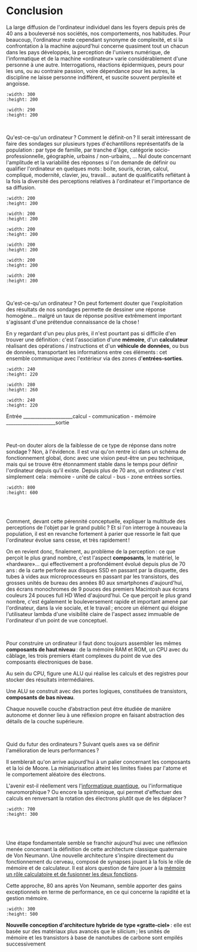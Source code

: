 # Conclusion

<!--
Idée d'un sondage réalisé en introduction puis en conclusion au chapitre : Qu'est ce qu'un ordinateur (nuages de mots sortis) ? Comment fonctionne selon vous un ordinateur ? L'ordinateur a-t-il selon vous évolué depuis 70 ans d'existence ? Justifiez

=> forme d'évaluation formative

-->


La large diffusion de l'ordinateur individuel dans les foyers depuis près de 40 ans a bouleversé nos sociétés, nos comportements, nos habitudes. Pour beaucoup, l'ordinateur reste cependant synonyme de complexité, et si la confrontation à la machine aujourd'hui concerne quasiment tout un chacun dans les pays développés, la perception de l'univers numérique, de l'informatique et de la machine «ordinateur» varie considérablement d'une personne à une autre. Interrogations, réactions épidermiques, peurs pour les uns, ou au contraire passion, voire dépendance pour les autres, la discipline ne laisse personne indifférent, et suscite souvent perplexité et angoisse.


```{image} media/angoisse_ordi.png
:width: 300
:height: 200
```
```{image} media/gaming_ordi.png
:width: 290
:height: 200
```

<br>

Qu'est-ce-qu'un ordinateur ? Comment le définit-on ? Il serait intéressant de faire des sondages sur plusieurs types d'échantillons représentatifs de la population : par type de famille, par tranche d'âge, catégorie socio-professionnelle, géographie, urbains / non-urbains, ...
Nul doute concernant l'amplitude et la variabilité des réponses si l'on demande de définir ou qualifier l'ordinateur en quelques mots : boite, souris, écran, calcul, compliqué, modernité, clavier, jeu, travail... autant de qualificatifs reflétant à la fois la diversité des perceptions relatives à l'ordinateur et l'importance de sa diffusion.


```{image} media/boitier_ordi.png
:width: 200
:height: 200
```
```{image} media/calcul_ordi.png
:width: 200
:height: 200
```
```{image} media/ecran_ordi.png
:width: 200
:height: 200
```
```{image} media/souris_ordi.png
:width: 200
:height: 200
```
```{image} media/passion_ordi.png
:width: 200
:height: 200
```
```{image} media/travail_ordi.png
:width: 200
:height: 200
```

<br>



Qu'est-ce-qu'un ordinateur ? On peut fortement douter que l'exploitation des résultats de nos sondages permette de dessiner une réponse homogène... malgré un taux de réponse positive extrêmement important s'agissant d'une prétendue connaissance de la chose !

En y regardant d'un peu plus près, il n'est pourtant pas si difficile d'en trouver une définition : c'est l'association d'une **mémoire**, d'un **calculateur** réalisant des opérations / instructions et d'un **véhicule de données**, ou bus de données, transportant les informations entre ces éléments : cet ensemble communique avec l'extérieur via des zones d'**entrées-sorties**.

```{image} media/oreille.png
:width: 240
:height: 220
```


```{image} media/memoire_calcul_ordi2.png
:width: 280
:height: 260
```


```{image} media/voix.png
:width: 240
:height: 220
```
Entrée _____________________calcul - communication - mémoire _____________________sortie

<br>

Peut-on douter alors de la faiblesse de ce type de réponse dans notre sondage ? Non, à l'évidence. Il est vrai qu'on rentre ici dans un schéma de fonctionnement global, donc avec une vision peut-être un peu technique, mais qui se trouve être étonnamment stable dans le temps pour définir l'ordinateur depuis qu'il existe. Depuis plus de 70 ans, un ordinateur c'est simplement cela : mémoire - unité de calcul - bus - zone entrées sorties.


```{image} media/progressionordi2.png
:width: 800
:height: 600
```
<br> <br>


Comment, devant cette pérennité conceptuelle, expliquer la multitude des perceptions de l'objet par le grand public ? Et si l'on interroge à nouveau la population, il est en revanche fortement à parier que ressorte le fait que l'ordinateur évolue sans cesse, et très rapidement !

On en revient donc, finalement, au problème de la perception : ce que perçoit le plus grand nombre, c'est l'aspect **composants**, le matériel, le «hardware»... qui effectivement a profondément évolué depuis plus de 70 ans : de la carte perforée aux disques SSD en passant par la disquette, des tubes à vides aux microprocesseurs en passant par les transistors, des grosses unités de bureau des années 80 aux smartphones d'aujourd'hui, des écrans monochromes de 9 pouces des premiers Macintosh aux écrans couleurs 24 pouces full HD Wled d'aujourd'hui. Ce que perçoit le plus grand nombre, c'est également le bouleversement rapide et important amené par l'ordinateur, dans la vie sociale, et le travail ; encore un élément qui éloigne l'utilisateur lambda d'une visibilité claire de l'aspect assez immuable de l'ordinateur d'un point de vue conceptuel.

<br>

Pour construire un ordinateur il faut donc toujours assembler les mêmes **composants de haut niveau** : de la mémoire RAM et ROM, un CPU avec du câblage, les trois premiers étant complexes du point de vue des composants électroniques de base. 

Au sein du CPU, figure une ALU qui réalise les calculs et des registres pour stocker des résultats intermédiaires. 

Une ALU se construit avec des portes logiques, constituées de transistors, **composants de bas niveau**. 

Chaque nouvelle couche d’abstraction peut être étudiée de manière autonome et donner lieu à une réflexion propre en faisant abstraction des détails de la couche supérieure.

<br>

Quid du futur des ordinateurs ? Suivant quels axes va se définir l'amélioration de leurs performances ?

Il semblerait qu'on arrive aujourd'hui à un palier concernant les composants et la loi de Moore. La miniaturisation atteint les limites fixées par l'atome et le comportement aléatoire des électrons. 

L'avenir est-il réellement vers l'[informatique quantique](https://www.numerama.com/tech/479292-la-france-se-reve-en-championne-de-linformatique-quantique-une-nouvelle-frontiere-technologique.html), ou l'informatique neuromorphique ? Ou encore la spintronique, qui permet d'effectuer des calculs en renversant la rotation des électrons plutôt que de les déplacer ? 


```{image} media/ordiquant.png
:width: 700
:height: 300
```
<br> <br>



Une étape fondamentale semble se franchir aujourd'hui avec une réflexion menée concernant la définition de cette architecture classique quaternaire de Von Neumann. Une nouvelle architecture s'inspire directement du fonctionnement du cerveau, composé de synapses jouant à la fois le rôle de mémoire et de calculateur. Il est alors question de faire jouer à la [mémoire un rôle calculatoire et de fusionner les deux fonctions](https://technologiemedia.net/2018/10/04/des-chercheurs-ont-concu-une-nouvelle-architecture-informatique/). 

Cette approche, 80 ans après Von Neumann, semble apporter des gains exceptionnels en terme de performance, en ce qui concerne la rapidité et la gestion mémoire.

```{image} media/multilayer2.png
:width: 300
:height: 500
```
**Nouvelle conception d'architecture hybride de type «gratte-ciel»** : elle est basée sur des matériaux plus avancés que le silicium ; les unités de mémoire et les transistors à base de nanotubes de carbone sont empilés successivement 

<br> <br>
<br>
<br>


